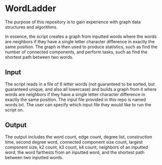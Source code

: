 # WordLadder
The purpose of this repository is to gain experience with graph data structures and algorithms. 

In essence, the script creates a graph from inputted words where the words are neighbors if they have a single letter character difference in exactly the same position. The graph is then used to produce statistics, such as find the number of connected components, and perform tasks, such as find the shortest path between two words.

## Input 
The script reads in a file of 6 letter words (not guaranteed to be sorted, but guaranteed unique, and also all lowercase) and builds a graph from it where words are neighbors if they have a single letter character difference in exactly the same position. The input file provided in this repo is named words.txt. The user can specify which input file they would like to run the script on. 

## Output
The output includes the word count, edge count, degree list, construction time, second degree word, connected component size count, largest component size, k2 count, k3 count, k4 count, neighbors of an inputted word, the word farthests from an inputted word, and the shortest path between two inputted words. 
